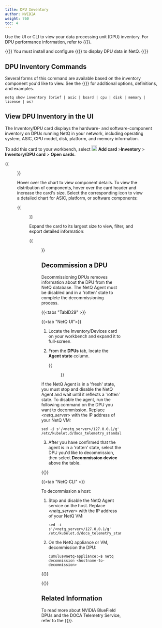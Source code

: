 ```yaml
---
title: DPU Inventory
author: NVIDIA
weight: 760
toc: 4
---
```


Use the UI or CLI to view your data processing unit (DPU) inventory. For DPU performance information, refer to {{<link title="DPUs" text="DPU Monitoring">}}.

{{<notice note>}}
You must install and configure {{<link title="Install NIC and DPU Agents/#install-dts-on-dpus" text="install and configure DOCA Telemetry Service">}} to display DPU data in NetQ.
{{</notice>}}

## DPU Inventory Commands

Several forms of this command are available based on the inventory component you'd like to view. See the {{<link title="show/#netq-show-inventory" text="command line reference">}} for additional options, definitions, and examples.

```
netq show inventory (brief | asic | board | cpu | disk | memory | license | os)
```

## View DPU Inventory in the UI

The Inventory/DPU card displays the hardware- and software-component inventory on DPUs running NetQ in your network, including operating system, ASIC, CPU model, disk, platform, and memory information. 

To add this card to your workbench, select <img src="https://icons.cumulusnetworks.com/44-Entertainment-Events-Hobbies/02-Card-Games/card-game-diamond.svg" height="18" width="18"/> **Add card**&nbsp;<span aria-label="and then">></span>**Inventory**&nbsp;<span aria-label="and then">></span> **Inventory/DPU card**&nbsp;<span aria-label="and then">></span> **Open cards**.

{{<figure src="/images/netq/dpu-inventory-updated.png" alt="DPU inventory card with chart" width="200">}}

Hover over the chart to view component details. To view the distribution of components, hover over the card header and increase the card's size. Select the corresponding icon to view a detailed chart for ASIC, platform, or software components:

{{<figure src="/images/netq/dpu-inventory-l3-42.png" alt="medium DPU inventory card displaying component distribution" width="650">}}

Expand the card to its largest size to view, filter, and export detailed information: 

{{<figure src="/images/netq/dpu-inventory-l4-42.png" alt="fully expanded DPU inventory card displaying a table with data" width="1100">}}

## Decommission a DPU

Decommissioning DPUs removes information about the DPU from the NetQ database. The NetQ Agent must be disabled and in a 'rotten' state to complete the decommissioning process.

{{<tabs "TabID29" >}}

{{<tab "NetQ UI">}}

1. Locate the Inventory/Devices card on your workbench and expand it to full-screen.

2. From the **DPUs** tab, locate the **Agent state** column.

    {{<figure src="/images/netq/dpu-decom-fresh-470.png" alt="list of DPUs displaying a fresh agent" width="1200">}}

If the NetQ Agent is in a 'fresh' state, you must stop and disable the NetQ Agent and wait until it reflects a 'rotten' state. To disable the agent, run the following command on the DPU you want to decommission. Replace *<netq_server>* with the IP address of your NetQ VM:

```
sed -i s'/<netq_server>/127.0.0.1/g' /etc/kubelet.d/doca_telemetry_standalone.yaml
```
3. After you have confirmed that the agent is in a 'rotten' state, select the DPU you'd like to decommission, then select **Decommission device** above the table.

{{</tab>}}

{{<tab "NetQ CLI" >}}

To decommission a host:

1. Stop and disable the NetQ Agent service on the host. Replace *<netq_server>* with the IP address of your NetQ VM:

    ```
    sed -i s'/<netq_server>/127.0.0.1/g' /etc/kubelet.d/doca_telemetry_standalone.yaml
    ```

2. On the NetQ appliance or VM, decommission the DPU:

    ```
    cumulus@netq-appliance:~$ netq decommission <hostname-to-decommission>
    ```

{{</tab>}}

{{</tabs>}}

## Related Information

To read more about NVIDIA BlueField DPUs and the DOCA Telemetry Service, refer to the {{<exlink url="https://docs.nvidia.com/doca/sdk/doca-telemetry-service/index.html" text="DOCA SDK Documentation">}}.